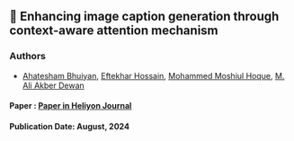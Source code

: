 ## 🚀 Enhancing image caption generation through context-aware attention mechanism

### Authors

- <u>[Ahatesham Bhuiyan](https://github.com/ahatesham02)</u>, 
<u>[Eftekhar Hossain](https://github.com/eftekhar-hossain)</u>, 
<u>[Mohammed Moshiul Hoque](https://scholar.google.com/citations?user=srYxYhcAAAAJ&hl=en)</u>, 
<u>[M. Ali Akber Dewan](https://scholar.google.ca/citations?user=N6rTw2AAAAAJ&hl=en)</u>



#### Paper : <u>[Paper in Heliyon Journal](https://www.sciencedirect.com/science/article/pii/S2405844024123031)</u>

#### Publication Date: August, 2024
